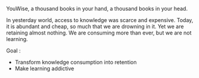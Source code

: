 YouWise, a thousand books in your hand, a thousand books in your head.

In yesterday world, access to knowledge was scarce and expensive. Today, it is abundant and cheap, so much that we are drowning in it.
Yet we are retaining almost nothing. We are consuming more than ever, but we are not learning.

Goal :

- Transform knowledge consumption into retention
- Make learning addictive
